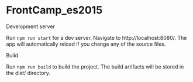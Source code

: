 # FrontCamp_es2015

Development server

Run `npm run start` for a dev server. Navigate to http://localhost:8080/. The app will automatically reload if you change any of the source files.


Build

Run `npm run build` to build the project. The build artifacts will be stored in the dist/ directory.
